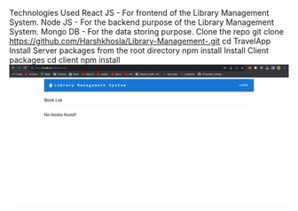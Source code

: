 Technologies Used
React JS - For frontend of the Library Management System.
Node JS - For the backend purpose of the Library Management System.
Mongo DB - For the data storing purpose.
Clone the repo
git clone https://github.com/Harshkhosla/Library-Management-.git
cd TravelApp
Install Server packages from the root directory
npm install
Install Client packages
cd client
npm install
![Alt text](image.png)